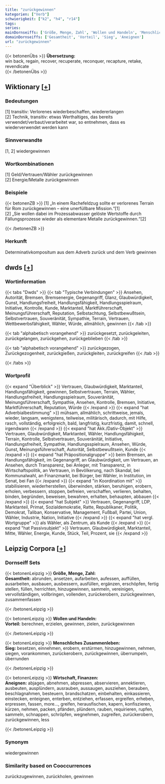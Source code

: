 ```yaml
---
title: "zurückgewinnen"
kategorien: ["Verb"]
schwierigkeit: ["k2", "h4", "r14"]
tags:
series:
mainDornseiffs: ['Größe, Menge, Zahl', 'Wollen und Handeln', 'Menschliches Zusammenleben', 'Wirtschaft, Finanzen']
domainDornseiffs: ['Gesamtheit', 'Vorteil', 'Sieg', 'Aneignen']
url: "zurückgewinnen"
---
```


{{< betonenÜbs >}}
**Übersetzung:**  
win back, regain, recover, recuperate, reconquer, recapture, retake, revendicate  
{{< /betonenÜbs >}}

## Wiktionary [[+](https://de.wiktionary.org/wiki/zurückgewinnen)]

### Bedeutungen
[1] transitiv: Verlorenes wiederbeschaffen, wiedererlangen  
[2] Technik, transitiv: etwas Werthaltiges, das bereits verwendet/verbaut/verarbeitet war, so entnehmen, dass es wiederverwendet werden kann  

### Sinnverwandte
[1, 2] wiedergewinnen  

### Wortkombinationen
[1] Geld/Vertrauen/Wähler zurückgewinnen  
[2] Energie/Metalle zurückgewinnen  

### Beispiele
{{< betonenZB >}}
[1] „In einem Rachefeldzug sollte er verlorenes Terrain für Rom zurückgewinnen – eine unerfüllbare Mission.“[1]  
[2] „Sie wollen dabei im Prozessabwasser gelöste Wertstoffe durch Fällungsprozesse wieder als elementare Metalle zurückgewinnen.“[2]  

{{< /betonenZB >}}
### Herkunft
Determinativkompositum aus dem Adverb zurück und dem Verb gewinnen  



## dwds [[+](https://www.dwds.de/wb/zurückgewinnen)]

### Wortinformation
{{< tabs "Dwds" >}}
{{< tab "Typische Verbindungen" >}}
Ansehen, Autorität, Bremsen, Bremsenergie, Gegenangriff, Glanz, Glaubwürdigkeit, Gunst, Handlungsfreiheit, Handlungsfähigkeit, Handlungsspielraum, Initiative, Kontrolle, Kunde, Marktanteil, Marktführerschaft, Meinungsführerschaft, Reputation, Selbstachtung, Selbstbewußtsein, Selbstvertrauen, Souveränität, Sympathie, Terrain, Vertrauen, Wettbewerbsfähigkeit, Wähler, Würde, allmählich, gewinnen
{{< /tab >}}

{{< tab "alphabetisch vorangehend" >}}
zurückgesetzt, zurückgeleiten, zurückgelangen, zurückgehen, zurückgeblieben
{{< /tab >}}

{{< tab "alphabetisch vorangehend" >}}
zurückgezogen, Zurückgezogenheit, zurückgießen, zurückgleiten, zurückgreifen
{{< /tab >}}

{{< /tabs >}}

### Wortprofil
{{< expand "Überblick" >}} Vertrauen, Glaubwürdigkeit, Marktanteil, Handlungsfähigkeit, gewinnen, Selbstvertrauen, Terrain, Wähler, Handlungsfreiheit, Handlungsspielraum, Souveränität, Meinungsführerschaft, Sympathie, Ansehen, Kontrolle, Bremsen, Initiative, Marktführerschaft, Reputation, Würde {{< /expand >}}
{{< expand "hat Adverbialbestimmung" >}} mühsam, allmählich, schrittweise, jemals, wieder, langsam, wenigstens, teilweise, militärisch, dadurch, mit Hilfe, rasch, vollständig, erfolgreich, bald, langfristig, kurzfristig, damit, schnell, irgendwann {{< /expand >}}
{{< expand "hat Akk./Dativ-Objekt" >}} Vertrauen, Glaubwürdigkeit, Marktanteil, Wähler, Handlungsfähigkeit, Terrain, Kontrolle, Selbstvertrauen, Souveränität, Initiative, Handlungsfreiheit, Sympathie, Handlungsspielraum, Ansehen, Würde, Gunst, Meinungsführerschaft, Autorität, Selbstbewußtsein, Kunde {{< /expand >}}
{{< expand "hat Präpositionalgruppe" >}} beim Bremsen, an Handlungsfähigkeit, im Gegenangriff, an Glaubwürdigkeit, um Vertrauen, an Ansehen, durch Transparenz, bei Anleger, mit Transparenz, in Wirtschaftspolitik, an Vertrauen, in Bevölkerung, nach Skandal, bei Kommunalwahl, an Finanzmarkt, bei Bürger, bei Wähler, in Institution, im Senat, bei Fan {{< /expand >}}
{{< expand "in Koordination mit" >}} stabilisieren, wiederherstellen, überwinden, stärken, beruhigen, erobern, erholen, verbessern, stoppen, befreien, verschaffen, verlieren, behalten, binden, begründen, beweisen, bewahren, erhalten, behaupten, abbauen {{< /expand >}}
{{< expand "hat Subjekt" >}} Vertrauen, Gegenangriff, LDP, Marktanteil, Primat, Sozialdemokratie, Ratte, Republikaner, Politik, Demokrat, Taliban, Konservative, Management, Fußball, Partei, Union, Wähler, Industrie, Nation, Initiative {{< /expand >}}
{{< expand "hat vergl. Wortgruppe" >}} als Wähler, als Zentrum, als Kunde {{< /expand >}}
{{< expand "hat Passivsubjekt" >}} Vertrauen, Glaubwürdigkeit, Marktanteil, Mitte, Wähler, Energie, Kunde, Stück, Teil, Prozent, sie {{< /expand >}}

## Leipzig Corpora [[+](https://corpora.uni-leipzig.de/en/res?word=zurückgewinnen&corpusId=deu_newscrawl-public_2018)]

### Dornseiff Sets
{{< betonenLeipzig >}}
**Größe, Menge, Zahl:**  
**Gesamtheit:** abrunden, ansetzen, aufarbeiten, aufessen, auffüllen, ausarbeiten, ausbauen, ausbessern, ausfüllen, ergänzen, erschöpfen, fertig stellen, füllen, herrichten, hinzugewinnen, sammeln, vereinigen, vervollständigen, vollbringen, vollenden, zurückerobern, zurückgewinnen, zusammenfassen  

{{< /betonenLeipzig >}}


{{< betonenLeipzig >}}
**Wollen und Handeln:**  
**Vorteil:** berechnen, erzielen, gewinnen, zielen, zurückgewinnen  

{{< /betonenLeipzig >}}


{{< betonenLeipzig >}}
**Menschliches Zusammenleben:**  
**Sieg:** besetzen, einnehmen, erobern, erstürmen, hinzugewinnen, nehmen, siegen, vorankommen, zurückerobern, zurückgewinnen, überrumpeln, überrunden  

{{< /betonenLeipzig >}}


{{< betonenLeipzig >}}
**Wirtschaft, Finanzen:**  
**Aneignen:** abjagen, abnehmen, abpressen, abservieren, annektieren, ausbeuten, ausplündern, ausrauben, aussaugen, ausziehen, berauben, beschlagnahmen, besteuern, brandschatzen, einbehalten, einkassieren, einstecken, enteignen, enterben, entziehen, erfassen, ergreifen, erheben, erpressen, fassen, more..., greifen, herausfischen, kapern, konfiszieren, kürzen, nehmen, packen, pfänden, plündern, rauben, requirieren, rupfen, sammeln, schnappen, schröpfen, wegnehmen, zugreifen, zurückerobern, zurückgewinnen, less  

{{< /betonenLeipzig >}}

### Synonym
wiedergewinnen


### Similarity based on Cooccurrences
zurückzugewinnen, zurückholen, gewinnen


